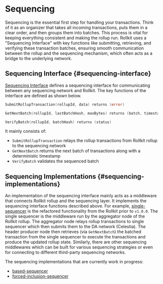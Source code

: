 
# Sequencing

 Sequencing is the essential first step for handling your transactions. Think of it as an organizer that takes all incoming transactions, puts them in a clear order, and then groups them into batches. This process is vital for keeping everything consistent and making the rollup run. Rollkit uses a "Sequencing Interface" with key functions like submitting, retrieving, and verifying these transaction batches, ensuring smooth communication between the rollup and the sequencing mechanism, which often acts as a bridge to the underlying network.

## Sequencing Interface {#sequencing-interface}

[Sequencing Interface](https://github.com/rollkit/rollkit/blob/main/core/sequencer/sequencing.go#L11) defines a sequencing interface for communicating between any sequencing network and Rollkit. The key functions of the interface are defined as shown below.

```go
SubmitRollupTransaction(rollupId, data) returns (error)

GetNextBatch(rollupId, lastBatchHash, maxBytes) returns (batch, timestamp)

VerifyBatch(rollupId, batchHash) returns (status)
```

It mainly consists of:

* `SubmitRollupTransaction` relays the rollup transactions from Rollkit rollup to the sequencing network
* `GetNextBatch` returns the next batch of transactions along with a deterministic timestamp
* `VerifyBatch` validates the sequenced batch

## Sequencing Implementations {#sequencing-implementations}

An implementation of the sequencing interface mainly acts as a middleware that connects Rollkit rollup and the sequencing layer. It implements the sequencing interface functions described above. For example, [single-sequencer](https://github.com/rollkit/rollkit/blob/main/sequencers/single/README.md) is the refactored functionality from the Rollkit prior to `v1.0.0`. The single sequencer is the middleware run by the aggregator node of the Rollkit rollup. The aggregator node relays rollup transactions to single sequencer which then submits them to the DA network (Celestia). The header producer node then retrieves (via `GetNextBatch`) the batched transaction from the single sequencer to execute the transactions and produce the updated rollup state. Similarly, there are other sequencing middlewares which can be built for various sequencing strategies or even for connecting to different third-party sequencing networks.

The sequencing implementations that are currently work in progress:
<!-- * [single-sequencer](single) -->
* [based-sequencer](based)
* [forced-inclusion-sequencer](forced-inclusion)
